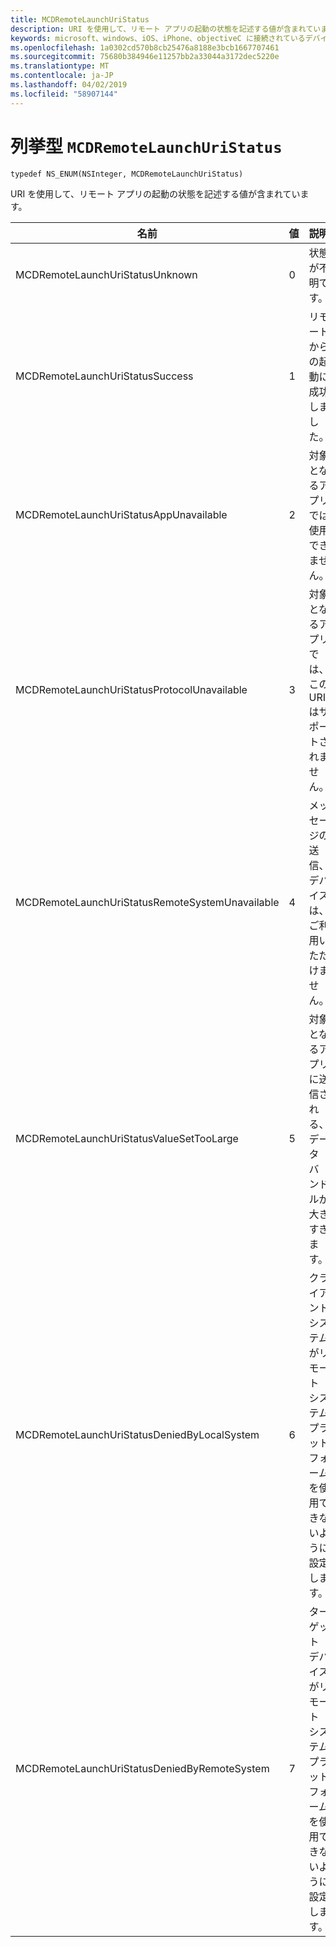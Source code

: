 ```yaml
---
title: MCDRemoteLaunchUriStatus
description: URI を使用して、リモート アプリの起動の状態を記述する値が含まれています。
keywords: microsoft、windows、iOS、iPhone、objectiveC に接続されているデバイス、プロジェクトのローマ
ms.openlocfilehash: 1a0302cd570b8cb25476a8188e3bcb1667707461
ms.sourcegitcommit: 75680b384946e11257bb2a33044a3172dec5220e
ms.translationtype: MT
ms.contentlocale: ja-JP
ms.lasthandoff: 04/02/2019
ms.locfileid: "58907144"
---
```

# <a name="enum-mcdremotelaunchuristatus"></a>列挙型 `MCDRemoteLaunchUriStatus`

`typedef NS_ENUM(NSInteger, MCDRemoteLaunchUriStatus)`

URI を使用して、リモート アプリの起動の状態を記述する値が含まれています。


| 名前    |値   |説明   |                  
|------ |------- |--|
|MCDRemoteLaunchUriStatusUnknown | 0| 状態が不明です。|
|MCDRemoteLaunchUriStatusSuccess | 1| リモートからの起動に成功しました。|
|MCDRemoteLaunchUriStatusAppUnavailable | 2 | 対象となるアプリでは使用できません。|
|MCDRemoteLaunchUriStatusProtocolUnavailable | 3 | 対象となるアプリでは、この URI はサポートされません。|
|MCDRemoteLaunchUriStatusRemoteSystemUnavailable | 4 | メッセージの送信、デバイスは、ご利用いただけません。|
|MCDRemoteLaunchUriStatusValueSetTooLarge | 5 | 対象となるアプリに送信される、データ バンドルが大きすぎます。|
|MCDRemoteLaunchUriStatusDeniedByLocalSystem | 6 | クライアント システムがリモート システム プラットフォームを使用できないように設定します。|
|MCDRemoteLaunchUriStatusDeniedByRemoteSystem | 7 | ターゲット デバイスがリモート システム プラットフォームを使用できないように設定します。|